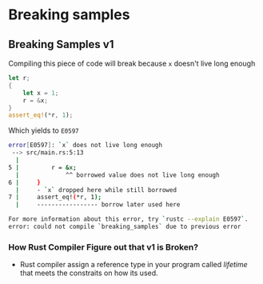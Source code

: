 # Breaking samples

## Breaking Samples v1
Compiling this piece of code will break because `x` doesn't live long enough
```rust
let r;
{
    let x = 1;
    r = &x;
}
assert_eq!(*r, 1);
```
Which yields to `E0597`

```bash
error[E0597]: `x` does not live long enough
 --> src/main.rs:5:13
  |
5 |         r = &x;
  |             ^^ borrowed value does not live long enough
6 |     }
  |     - `x` dropped here while still borrowed
7 |     assert_eq!(*r, 1);
  |     ----------------- borrow later used here

For more information about this error, try `rustc --explain E0597`.
error: could not compile `breaking_samples` due to previous error
```

### How Rust Compiler Figure out that v1 is Broken?
- Rust compiler assign a reference type in your program called *lifetime* that meets the constraits on how its used.